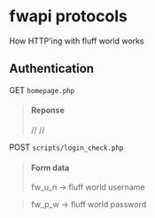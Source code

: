 # fwapi protocols
How HTTP'ing with fluff world works


## Authentication

GET `homepage.php`
> #### Reponse
> //
> //

POST `scripts/login_check.php`
> #### Form data
> fw_u_n &rarr; fluff world username

> fw_p_w &rarr; fluff world password
